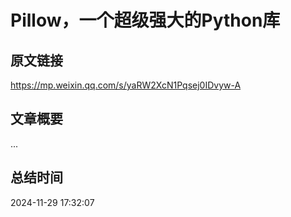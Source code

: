 # Pillow，一个超级强大的Python库

## 原文链接
https://mp.weixin.qq.com/s/yaRW2XcN1Pqsej0IDvyw-A

## 文章概要
...

## 总结时间
2024-11-29 17:32:07
